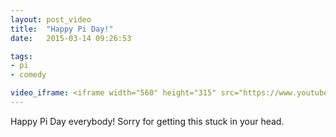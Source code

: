 ```yaml
---
layout: post_video
title:  "Happy Pi Day!"
date:   2015-03-14 09:26:53

tags:
- pi
- comedy

video_iframe: <iframe width="560" height="315" src="https://www.youtube.com/embed/Skf8NTEnrO4" frameborder="0" allowfullscreen></iframe>
---
```


Happy Pi Day everybody! Sorry for getting this stuck in your head.